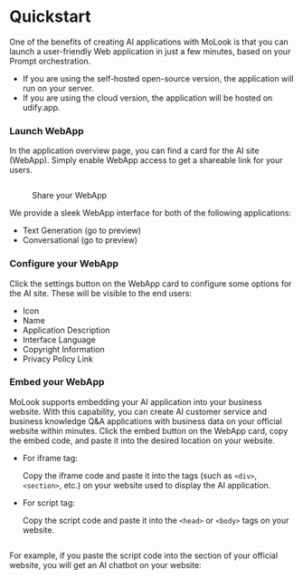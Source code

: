 # Quickstart

One of the benefits of creating AI applications with MoLook is that you can launch a user-friendly Web application in just a few minutes, based on your Prompt orchestration.

* If you are using the self-hosted open-source version, the application will run on your server.
* If you are using the cloud version, the application will be hosted on udify.app.

### Launch WebApp

In the application overview page, you can find a card for the AI site (WebApp). Simply enable WebApp access to get a shareable link for your users.

<figure><img src="../../.gitbook/assets/share your App.png" alt=""><figcaption><p>Share your WebApp</p></figcaption></figure>

We provide a sleek WebApp interface for both of the following applications:

* Text Generation (go to preview)
* Conversational (go to preview)

### Configure your WebApp

Click the settings button on the WebApp card to configure some options for the AI site. These will be visible to the end users:

* Icon
* Name
* Application Description
* Interface Language
* Copyright Information
* Privacy Policy Link

### Embed your WebApp

MoLook supports embedding your AI application into your business website. With this capability, you can create AI customer service and business knowledge Q\&A applications with business data on your official website within minutes. Click the embed button on the WebApp card, copy the embed code, and paste it into the desired location on your website.

*   For iframe tag:

    Copy the iframe code and paste it into the tags (such as `<div>`, `<section>`, etc.) on your website used to display the AI application.
*   For script tag:

    Copy the script code and paste it into the `<head>` or `<body>` tags on your website.

<figure><img src="../../.gitbook/assets/image (46).png" alt=""><figcaption></figcaption></figure>

For example, if you paste the script code into the section of your official website, you will get an AI chatbot on your website:

<figure><img src="../../.gitbook/assets/image (42).png" alt=""><figcaption></figcaption></figure>
